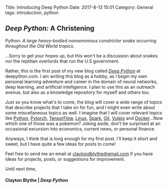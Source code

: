 Title: Introducing Deep Python
Date: 2017-8-13 15:01
Category: General
tags: introduction, python

## *Deep Python:* A Christening
Python: *A large heavy-bodied nonvenomous constrictor snake occurring throughout the Old World tropics.*

...Sorry to get your hopes up, but this won't be a discussion about snakes nor the reptilian overlords that run the U.S government.

Rather, this is the first post of my new blog called [*Deep Python*](http://deepython.com) at deepython.com. I am writing this blog as a hobby, as I begin my own personal learning adventure and career in the domain of neural networks, deep learning, and
artificial intelligence. I plan to use this as an outreach avenue, but also as a knowledge repository for myself and others too.

Just so you know what's to come, the blog will cover a wide range of topics that describe projects that I take on for fun, and I might even write about some miscellaneous topics as well. I imagine that I will cover relevant topics like [Python](https://www.wikiwand.com/en/Python_programming_language), [Pytorch](https://www.wikiwand.com/en/Torch_machine_learning), [TensorFlow](https://www.wikiwand.com/en/TensorFlow), [Linux](https://www.wikiwand.com/en/Linux), [Spark](https://www.google.com/search?q=pyspark&oq=pyspark&aqs=chrome..69i57j0l5.750j0j4&sourceid=chrome&ie=UTF-8), [Git](https://www.wikiwand.com/en/Git), [Vulpix](https://bulbapedia.bulbagarden.net/wiki/Vulpix_Pok%C3%A9mon) and [Docker](https://www.wikiwand.com/en/Docker_software)...Now which one of those was a pokemon? Joking aside, don't be surprised at an occasional excursion into economics, current news, or personal finance.

Anyways, I think that is long enough for my first post. I'll keep it short and sweet, but I have quite a few ideas for posts to come!

Feel free to send me an email at [claytondblythe@gmail.com](mailto:claytondblythe@gmail.com) if you have ideas for projects, posts, or suggestions for improvement.


Until next time,
#### Clayton Blythe | *Deep Python*
